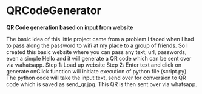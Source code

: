 # QRCodeGenerator
**QR Code generation based on input from website**

The basic idea of this little project came from a problem I faced when I had to pass along the password to wifi at my place to a group of friends. So I created this basic website where you can pass any text; url, passwords, even a simple Hello and it will generate a QR code which can be sent over via wahatsapp. Step 1: Load up website Step 2: Enter text and click on generate onClick function will initiate execution of python file (script.py). The python code will take the input text, send over for conversion to QR code which is saved as send_qr.jpg. This QR is then sent over via whatsapp.
